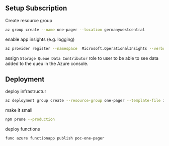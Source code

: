 
## Setup Subscription

Create resource group
```bash
az group create --name one-pager --location germanywestcentral
```

enable app insights (e.g. logging)
```bash
az provider register --namespace  Microsoft.OperationalInsights --verbose --wait
```

assign `Storage Queue Data Contributor` role to user to be able to see data 
added to the queu in the Azure console.

## Deployment

deploy infrastructur
```bash
az deployment group create --resource-group one-pager --template-file infra/main.bicep --parameters @infra/parameters.json --mode complete
```

make it small 
```bash
npm prune --production
```

deploy functions
```bash
func azure functionapp publish poc-one-pager
```